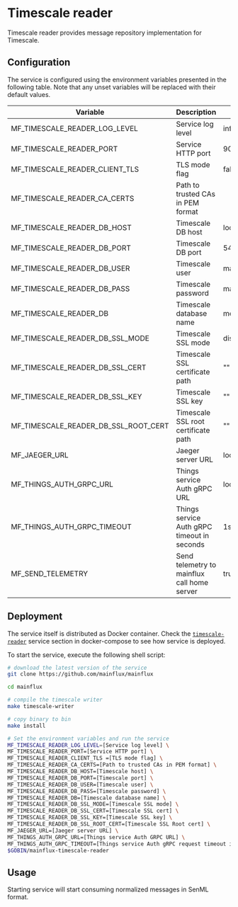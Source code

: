 # Timescale reader

Timescale reader provides message repository implementation for Timescale.

## Configuration

The service is configured using the environment variables presented in the
following table. Note that any unset variables will be replaced with their
default values.

| Variable                             | Description                                 | Default        |
|--------------------------------------|---------------------------------------------|----------------|
| MF_TIMESCALE_READER_LOG_LEVEL        | Service log level                           | info           |
| MF_TIMESCALE_READER_PORT             | Service HTTP port                           | 9011           |
| MF_TIMESCALE_READER_CLIENT_TLS       | TLS mode flag                               | false          |
| MF_TIMESCALE_READER_CA_CERTS         | Path to trusted CAs in PEM format           |                |
| MF_TIMESCALE_READER_DB_HOST          | Timescale DB host                           | localhost      |
| MF_TIMESCALE_READER_DB_PORT          | Timescale DB port                           | 5432           |
| MF_TIMESCALE_READER_DB_USER          | Timescale user                              | mainflux       |
| MF_TIMESCALE_READER_DB_PASS          | Timescale password                          | mainflux       |
| MF_TIMESCALE_READER_DB               | Timescale database name                     | messages       |
| MF_TIMESCALE_READER_DB_SSL_MODE      | Timescale SSL mode                          | disabled       |
| MF_TIMESCALE_READER_DB_SSL_CERT      | Timescale SSL certificate path              | ""             |
| MF_TIMESCALE_READER_DB_SSL_KEY       | Timescale SSL key                           | ""             |
| MF_TIMESCALE_READER_DB_SSL_ROOT_CERT | Timescale SSL root certificate path         | ""             |
| MF_JAEGER_URL                        | Jaeger server URL                           | localhost:6831 |
| MF_THINGS_AUTH_GRPC_URL              | Things service Auth gRPC URL                | localhost:7000 |
| MF_THINGS_AUTH_GRPC_TIMEOUT          | Things service Auth gRPC timeout in seconds | 1s             |
| MF_SEND_TELEMETRY                    | Send telemetry to mainflux call home server | true           |

## Deployment

The service itself is distributed as Docker container. Check the [`timescale-reader`](https://github.com/mainflux/mainflux/blob/master/docker/addons/timescale-reader/docker-compose.yml#L17-L41) service section in docker-compose to see how service is deployed.

To start the service, execute the following shell script:

```bash
# download the latest version of the service
git clone https://github.com/mainflux/mainflux

cd mainflux

# compile the timescale writer
make timescale-writer

# copy binary to bin
make install

# Set the environment variables and run the service
MF_TIMESCALE_READER_LOG_LEVEL=[Service log level] \
MF_TIMESCALE_READER_PORT=[Service HTTP port] \
MF_TIMESCALE_READER_CLIENT_TLS =[TLS mode flag] \
MF_TIMESCALE_READER_CA_CERTS=[Path to trusted CAs in PEM format] \
MF_TIMESCALE_READER_DB_HOST=[Timescale host] \
MF_TIMESCALE_READER_DB_PORT=[Timescale port] \
MF_TIMESCALE_READER_DB_USER=[Timescale user] \
MF_TIMESCALE_READER_DB_PASS=[Timescale password] \
MF_TIMESCALE_READER_DB=[Timescale database name] \
MF_TIMESCALE_READER_DB_SSL_MODE=[Timescale SSL mode] \
MF_TIMESCALE_READER_DB_SSL_CERT=[Timescale SSL cert] \
MF_TIMESCALE_READER_DB_SSL_KEY=[Timescale SSL key] \
MF_TIMESCALE_READER_DB_SSL_ROOT_CERT=[Timescale SSL Root cert] \
MF_JAEGER_URL=[Jaeger server URL] \
MF_THINGS_AUTH_GRPC_URL=[Things service Auth GRPC URL] \
MF_THINGS_AUTH_GRPC_TIMEOUT=[Things service Auth gRPC request timeout in seconds] \
$GOBIN/mainflux-timescale-reader
```

## Usage

Starting service will start consuming normalized messages in SenML format.
